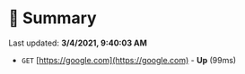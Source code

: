 # 📖 Summary
Last updated: **3/4/2021, 9:40:03 AM**

- `GET` [https://google.com](https://google.com) - **Up** (99ms)
